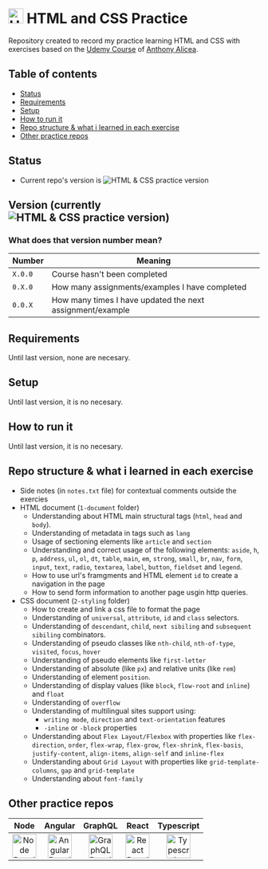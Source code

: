 # <img src="https://cdn.simpleicons.org/html5" title="HTML & CSS Practice Repo" alt="HTML & CSS Practice Repo" width="30"> HTML and CSS Practice
Repository created to record my practice learning HTML and CSS with exercises based on the [Udemy Course](https://www.udemy.com/course/understanding-html-and-css) of [Anthony Alicea](https://www.udemy.com/user/anthonypalicea/).

## Table of contents
- [Status](#status)
- [Requirements](#requirements)
- [Setup](#setup)
- [How to run it](#how-to-run-it)
- [Repo structure & what i learned in each exercise](#repo-structure--what-i-learned-in-each-exercise)
- [Other practice repos](#other-practice-repos)

## Status
- Current repo's version is ![HTML & CSS practice version](https://img.shields.io/github/package-json/v/nicolasomar/html-css-practice?color=success&label=%20&style=flat-square)

## Version (currently ![HTML & CSS practice version](https://img.shields.io/github/package-json/v/nicolasomar/html-css-practice?color=success&label=%20&style=flat-square))

### What does that version number mean?
| Number | Meaning |
| ------ | ------ |
| `X.0.0` | Course hasn't been completed |
| `0.X.0` | How many assignments/examples I have completed |
| `0.0.X` | How many times I have updated the next assignment/example |

## Requirements
Until last version, none are necesary.

## Setup
Until last version, it is no necesary.

## How to run it
Until last version, it is no necesary.

## Repo structure & what i learned in each exercise
- Side notes (in `notes.txt` file) for contextual comments outside the exercies
- HTML document (`1-document` folder)
  - Understanding about HTML main structural tags (`html`, `head` and `body`).
  - Understanding of metadata in tags such as `lang`
  - Usage of sectioning elements like `article` and `section`
  - Understanding and correct usage of the following elements: `aside`, `h`, `p`, `address`, `ul`, `ol`, `dt`, `table`, `main`, `em`, `strong`, `small`, `br`, `nav`, `form`, `input`, `text`, `radio`, `textarea`, `label`, `button`, `fieldset` and `legend`.
  - How to use url's framgments and HTML element `id` to create a navigation in the page
  - How to send form information to another page usgin http queries.
- CSS document (`2-styling` folder)
  - How to create and link a css file to format the page
  - Understanding of `universal`, `attribute`, `id` and `class` selectors.
  - Understanding of `descendant`, `child`, `next sibiling` and `subsequent sibiling` combinators.
  - Understanding of pseudo classes like `nth-child`, `nth-of-type`, `visited`, `focus`, `hover`
  - Understanding of pseudo elements like `first-letter`
  - Understanding of absolute (like `px`) and relative units (like `rem`)
  - Understanding of element `position`.
  - Understanding of display values (like `block`, `flow-root` and `inline`) and `float`
  - Understanding of `overflow`
  - Understanding of multilingual sites support using:
    - `writing mode`, `direction` and `text-orientation` features
    - `-inline` or `-block` properties
  - Understanding about `Flex Layout/Flexbox` with properties like `flex-direction`, `order`, `flex-wrap`, `flex-grow`, `flex-shrink`, `flex-basis`, `justify-content`, `align-items`, `align-self` and `inline-flex`
  - Understanding about `Grid Layout` with properties like `grid-template-columns`, `gap` and `grid-template`
  - Understanding about `font-family`

## Other practice repos
| Node | Angular | GraphQL | React | Typescript |
| :---: | :---: | :---: | :---: | :---: |
| [<img src="https://cdn.simpleicons.org/node.js" title="Node Practice Repo" alt="Node Practice Repo" width="48">](https://github.com/NicolasOmar/node-practice) | [<img src="https://cdn.simpleicons.org/angular" title="Angular Practice Repo" alt="Angular Practice Repo" width="48">](https://github.com/NicolasOmar/angular-practice) | [<img src="https://cdn.simpleicons.org/graphql" title="GraphQL Practice Repo" alt="GraphQL Practice Repo" width="48">](https://github.com/NicolasOmar/graphql-practice) | [<img src="https://cdn.simpleicons.org/react" title="React Practice Repo" alt="React Practice Repo" width="48">](https://github.com/NicolasOmar/react-practice) | [<img src="https://cdn.simpleicons.org/typescript" title="Typescript Practice Repo" alt="Typescript Practice Repo" width="48">](https://github.com/NicolasOmar/typescript-practice)